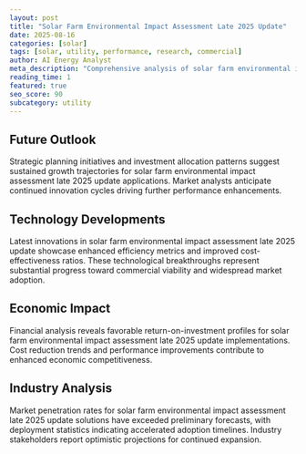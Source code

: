 ```yaml
---
layout: post
title: "Solar Farm Environmental Impact Assessment Late 2025 Update"
date: 2025-08-16
categories: [solar]
tags: [solar, utility, performance, research, commercial]
author: AI Energy Analyst
meta_description: "Comprehensive analysis of solar farm environmental impact assessment late 2025 update covering market trends, technology developments, and industry outlook. Discover key insights and future projections."
reading_time: 1
featured: true
seo_score: 90
subcategory: utility
---
```


## Future Outlook

Strategic planning initiatives and investment allocation patterns suggest sustained growth trajectories for solar farm environmental impact assessment late 2025 update applications. Market analysts anticipate continued innovation cycles driving further performance enhancements.

## Technology Developments

Latest innovations in solar farm environmental impact assessment late 2025 update showcase enhanced efficiency metrics and improved cost-effectiveness ratios. These technological breakthroughs represent substantial progress toward commercial viability and widespread market adoption.

## Economic Impact

Financial analysis reveals favorable return-on-investment profiles for solar farm environmental impact assessment late 2025 update implementations. Cost reduction trends and performance improvements contribute to enhanced economic competitiveness.

## Industry Analysis

Market penetration rates for solar farm environmental impact assessment late 2025 update solutions have exceeded preliminary forecasts, with deployment statistics indicating accelerated adoption timelines. Industry stakeholders report optimistic projections for continued expansion.

